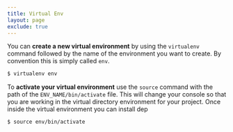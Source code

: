 ```yaml
---
title: Virtual Env
layout: page
exclude: true
---
```


You can **create a new virtual environment** by using the `virtualenv` command followed by the name of the environment you want to create. By convention this is simply called `env`.
```bash
$ virtualenv env
```

To **activate your virtual environment** use the `source` command with the path of the `ENV_NAME/bin/activate` file. This will change your console so that you are working in the virtual directory environment for your project. Once inside the virtual environment you can install dep
```bash
$ source env/bin/activate
```


<!--stackedit_data:
eyJoaXN0b3J5IjpbMTM3MTgzNzgzMSwtMTEzMjE2MTQ0N119
-->